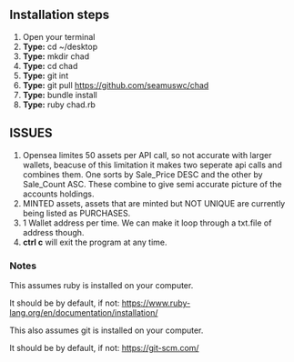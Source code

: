 ## Installation steps

  1) Open your terminal
  2) **Type:** cd ~/desktop
  3) **Type:** mkdir chad
  4) **Type:** cd chad
  5) **Type:** git int
  6) **Type:** git pull https://github.com/seamuswc/chad
  7) **Type:** bundle install
  8) **Type:** ruby chad.rb

## ISSUES
  1) Opensea limites 50 assets per API call, so not accurate with larger wallets,
  beacuse of this limitation it makes two seperate api calls and combines them. One sorts by Sale_Price DESC and the other by Sale_Count ASC. These combine to give semi accurate picture of the accounts holdings.
  2) MINTED assets, assets that are minted but NOT UNIQUE are currently being listed as PURCHASES.
  3) 1 Wallet address per time. We can make it loop through a txt.file of address though.
  4) **ctrl c** will exit the program at any time.


### Notes
This assumes ruby is installed on your computer.

It should be by default, if not: https://www.ruby-lang.org/en/documentation/installation/

This also assumes git is installed on your computer.

It should be by default, if not: https://git-scm.com/